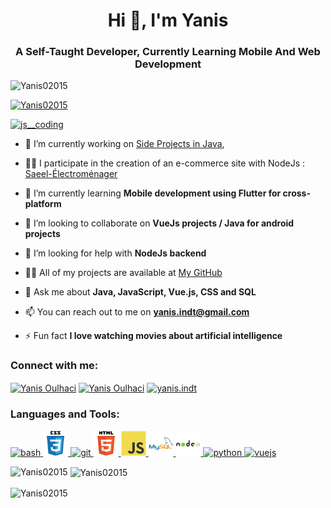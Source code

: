 <h1 align="center">Hi 👋, I'm Yanis</h1>
<h3 align="center">A Self-Taught Developer, Currently Learning Mobile And Web Development</h3>

<p align="left"> <img src="https://komarev.com/ghpvc/?username=yanis02015&label=Profile%20views&color=0e75b6&style=flat" alt="Yanis02015" /> </p>

<p align="left"> <a href="https://github.com/ryo-ma/github-profile-trophy"><img src="https://github-profile-trophy.vercel.app/?username=yanis02015" alt="Yanis02015" /></a> </p>

<p align="left"> <a href="https://twitter.com/yanisoulhaci" target="_blank"><img src="https://img.shields.io/twitter/follow/yanisoulhaci?logo=twitter&style=for-the-badge" alt="js__coding" /></a> </p>

- 🔭 I’m currently working on [Side Projects in Java](https://github.com/Yanis02015/Badgeuse),

- 👨‍💻 I participate in the creation of an e-commerce site with NodeJs : [Saeel-Électroménager](https://github.com/Saeel-Electromenager)

- 🌱 I’m currently learning **Mobile development using Flutter for cross-platform**

- 👯 I’m looking to collaborate on **VueJs projects / Java for android projects**

- 🤝 I’m looking for help with **NodeJs backend**

- 👨‍💻 All of my projects are available at [My GitHub](https://github.com/Yanis02015)

- 💬 Ask me about **Java, JavaScript, Vue.js, CSS and SQL**

- 📫 You can reach out to me on **yanis.indt@gmail.com**

- ⚡ Fun fact **I love watching movies about artificial intelligence**

<h3 align="left">Connect with me:</h3>
<p align="left"><!--
<a href="https://dev.to/pauld103" target="blank"><img align="center" src="https://cdn.jsdelivr.net/npm/simple-icons@3.0.1/icons/dev-dot-to.svg" alt="pauld103" height="30" width="40" /></a> -->
<a href="https://twitter.com/yanisoulhaci" target="blank"><img align="center" src="https://raw.githubusercontent.com/rahuldkjain/github-profile-readme-generator/master/src/images/icons/Social/twitter.svg" alt="Yanis Oulhaci" height="30" width="40" /></a>
<a href="https://www.linkedin.com/in/yanisoulhaci" target="blank"><img align="center" src="https://www.vectorlogo.zone/logos/linkedin/linkedin-icon.svg" alt="Yanis Oulhaci" height="30" width="40" /></a>
 <a href="https://www.instagram.com/yanis.indt/" target="blank"><img align="center" src="https://raw.githubusercontent.com/rahuldkjain/github-profile-readme-generator/master/src/images/icons/Social/instagram.svg" alt="yanis.indt" height="30" width="40" /></a>
</p>

<h3 align="left">Languages and Tools:</h3>
<p align="left"> <a href="https://www.gnu.org/software/bash/" target="_blank"> <img src="https://www.vectorlogo.zone/logos/gnu_bash/gnu_bash-icon.svg" alt="bash" width="40" height="40"/> </a> <a href="https://www.w3schools.com/css/" target="_blank"> <img src="https://raw.githubusercontent.com/devicons/devicon/master/icons/css3/css3-original-wordmark.svg" alt="css3" width="40" height="40"/> </a> <a href="https://git-scm.com/" target="_blank"> <img src="https://www.vectorlogo.zone/logos/git-scm/git-scm-icon.svg" alt="git" width="40" height="40"/> </a> <a href="https://www.w3.org/html/" target="_blank"> <img src="https://raw.githubusercontent.com/devicons/devicon/master/icons/html5/html5-original-wordmark.svg" alt="html5" width="40" height="40"/> </a> <a href="https://developer.mozilla.org/en-US/docs/Web/JavaScript" target="_blank"> <img src="https://raw.githubusercontent.com/devicons/devicon/master/icons/javascript/javascript-original.svg" alt="javascript" width="40" height="40"/> </a> <a href="https://www.mysql.com/" target="_blank"> <img src="https://raw.githubusercontent.com/devicons/devicon/master/icons/mysql/mysql-original-wordmark.svg" alt="mysql" width="40" height="40"/> </a> <a href="https://nodejs.org" target="_blank"> <img src="https://raw.githubusercontent.com/devicons/devicon/master/icons/nodejs/nodejs-original-wordmark.svg" alt="nodejs" width="40" height="40"/> </a> <a href="https://www.java.com" target="_blank"> <img src="https://www.vectorlogo.zone/logos/java/java-icon.svg" alt="python" width="40" height="40"/> </a> <a href="https://vuejs.org/" target="_blank"> <img src="https://www.vectorlogo.zone/logos/vuejs/vuejs-icon.svg" alt="vuejs" width="40" height="40"/> </a> </p>

<p><img align="left" src="https://github-readme-stats.vercel.app/api/top-langs?username=yanis02015&show_icons=true&locale=en&layout=compact" alt="Yanis02015" /></p>

<p>&nbsp;<img align="center" src="https://github-readme-stats.vercel.app/api?username=yanis02015&show_icons=true&locale=en" alt="Yanis02015" /></p>

<p><img align="center" src="https://github-readme-streak-stats.herokuapp.com/?user=yanis02015&" alt="Yanis02015" /></p>
